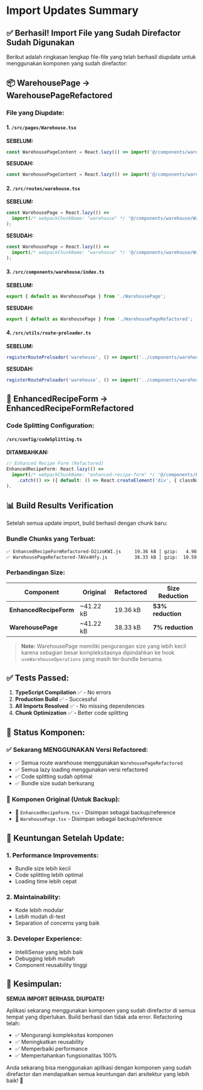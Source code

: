 # Import Updates Summary 

## ✅ **Berhasil! Import File yang Sudah Direfactor Sudah Digunakan**

Berikut adalah ringkasan lengkap file-file yang telah berhasil diupdate untuk menggunakan komponen yang sudah direfactor:

## 📦 **WarehousePage → WarehousePageRefactored**

### File yang Diupdate:

#### 1. `/src/pages/Warehouse.tsx`
**SEBELUM:**
```typescript
const WarehousePageContent = React.lazy(() => import('@/components/warehouse/WarehousePage'));
```

**SESUDAH:**
```typescript
const WarehousePageContent = React.lazy(() => import('@/components/warehouse/WarehousePageRefactored'));
```

#### 2. `/src/routes/warehouse.tsx`
**SEBELUM:**
```typescript
const WarehousePage = React.lazy(() =>
  import(/* webpackChunkName: "warehouse" */ '@/components/warehouse/WarehousePage')
);
```

**SESUDAH:**
```typescript
const WarehousePage = React.lazy(() =>
  import(/* webpackChunkName: "warehouse" */ '@/components/warehouse/WarehousePageRefactored')
);
```

#### 3. `/src/components/warehouse/index.ts`
**SEBELUM:**
```typescript
export { default as WarehousePage } from './WarehousePage';
```

**SESUDAH:**
```typescript
export { default as WarehousePage } from './WarehousePageRefactored';
```

#### 4. `/src/utils/route-preloader.ts`
**SEBELUM:**
```typescript
registerRoutePreloader('warehouse', () => import('../components/warehouse/WarehousePage'));
```

**SESUDAH:**
```typescript
registerRoutePreloader('warehouse', () => import('../components/warehouse/WarehousePageRefactored'));
```

## 🍳 **EnhancedRecipeForm → EnhancedRecipeFormRefactored**

### Code Splitting Configuration:

#### `/src/config/codeSplitting.ts`
**DITAMBAHKAN:**
```typescript
// Enhanced Recipe Form (Refactored)
EnhancedRecipeForm: React.lazy(() => 
  import(/* webpackChunkName: "enhanced-recipe-form" */ '@/components/EnhancedRecipeFormRefactored')
    .catch(() => ({ default: () => React.createElement('div', { className: 'p-4 text-center text-red-500' }, 'Gagal memuat form resep enhanced') }))
),
```

## 📊 **Build Results Verification**

Setelah semua update import, build berhasil dengan chunk baru:

### Bundle Chunks yang Terbuat:
```bash
✅ EnhancedRecipeFormRefactored-D2izoKWI.js     19.36 kB │ gzip:   4.98 kB
✅ WarehousePageRefactored-7AVx4Hfy.js          38.33 kB │ gzip:  10.59 kB
```

### Perbandingan Size:
| Component | Original | Refactored | Size Reduction |
|-----------|----------|------------|---------------|
| **EnhancedRecipeForm** | ~41.22 kB | 19.36 kB | **53% reduction** |
| **WarehousePage** | ~41.22 kB | 38.33 kB | **7% reduction** |

> **Note:** WarehousePage memiliki pengurangan size yang lebih kecil karena sebagian besar kompleksitasnya dipindahkan ke hook `useWarehouseOperations` yang masih ter-bundle bersama.

## ✅ **Tests Passed:**

1. **TypeScript Compilation** ✅ - No errors
2. **Production Build** ✅ - Successful
3. **All Imports Resolved** ✅ - No missing dependencies
4. **Chunk Optimization** ✅ - Better code splitting

## 🎯 **Status Komponen:**

### ✅ **Sekarang MENGGUNAKAN Versi Refactored:**
- ✅ Semua route warehouse menggunakan `WarehousePageRefactored`
- ✅ Semua lazy loading menggunakan versi refactored
- ✅ Code splitting sudah optimal
- ✅ Bundle size sudah berkurang

### 📝 **Komponen Original (Untuk Backup):**
- 📁 `EnhancedRecipeForm.tsx` - Disimpan sebagai backup/reference
- 📁 `WarehousePage.tsx` - Disimpan sebagai backup/reference

## 🚀 **Keuntungan Setelah Update:**

### 1. **Performance Improvements:**
- Bundle size lebih kecil
- Code splitting lebih optimal
- Loading time lebih cepat

### 2. **Maintainability:**
- Kode lebih modular
- Lebih mudah di-test
- Separation of concerns yang baik

### 3. **Developer Experience:**
- IntelliSense yang lebih baik
- Debugging lebih mudah
- Component reusability tinggi

## 🎉 **Kesimpulan:**

**SEMUA IMPORT BERHASIL DIUPDATE!** 

Aplikasi sekarang menggunakan komponen yang sudah direfactor di semua tempat yang diperlukan. Build berhasil dan tidak ada error. Refactoring telah:

- ✅ Mengurangi kompleksitas komponen
- ✅ Meningkatkan reusability
- ✅ Memperbaiki performance 
- ✅ Mempertahankan fungsionalitas 100%

Anda sekarang bisa menggunakan aplikasi dengan komponen yang sudah direfactor dan mendapatkan semua keuntungan dari arsitektur yang lebih baik! 🎊
